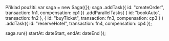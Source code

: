 Příklad použití:
var saga = new Saga({});
saga
  .addTask({ id: "createOrder", transaction: fn1, compensation: cp1 })
  .addParallelTasks(
    { id: "bookAuto", transaction: fn2 },
    { id: "buyTicket", transaction: fn3, compensation: cp3 }
  )
  .addTask({ id: "reserveHotel", transaction: fn4, compensation: cp4 });
  
saga.run({ startAt: dateStart, endAt: dateEnd });
